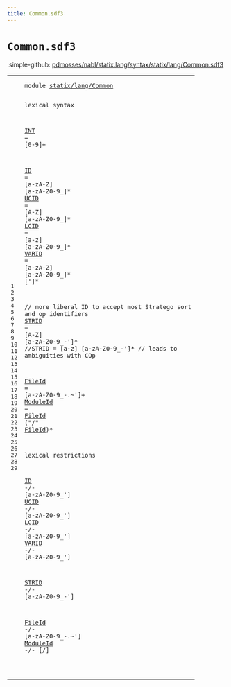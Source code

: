 ```yaml
---
title: Common.sdf3
---
```


# `Common.sdf3`

:simple-github: [pdmosses/nabl/statix.lang/syntax/statix/lang/Common.sdf3]

[pdmosses/nabl/statix.lang/syntax/statix/lang/Common.sdf3]: https://github.com/pdmosses/nabl/blob/master/statix.lang/syntax/statix/lang/Common.sdf3 "The source file on GitHub"

<div class="sdf3"><table class="highlighttable"><tbody><tr><td class="linenos"><div class="linenodiv"><pre><span></span>1
2
3
4
5
6
7
8
9
10
11
12
13
14
15
16
17
18
19
20
21
22
23
24
25
26
27
28
29
</pre></div></td>
<td class="code"><pre><code><span class="keyword">module</span> <a href="../../test/Test.sdf3#statix/lang/Common_57_75" id="statix/lang/Common_7_25" title="Referenced at ../../test/Test.sdf3 line 6">statix/lang/Common</a>

<span class="keyword">lexical syntax</span>

  <a href="../Core.sdf3#INT_7957_7960" id="INT_45_48" title="Referenced at ../Core.sdf3 line 340">INT</a> = [<span class="cons_Regular">0</span>-<span class="cons_Regular">9</span>]+

  <a href="#ID_474_476" id="ID_61_63" title="Referenced at line 21; ../Core.sdf3 line 175">ID</a>     = [<span class="cons_Regular">a</span>-<span class="cons_Regular">z</span><span class="cons_Regular">A</span>-<span class="cons_Regular">Z</span>] [<span class="cons_Regular">a</span>-<span class="cons_Regular">z</span><span class="cons_Regular">A</span>-<span class="cons_Regular">Z</span><span class="cons_Regular">0</span>-<span class="cons_Regular">9</span>\_]*
  <a href="#UCID_502_506" id="UCID_96_100" title="Referenced at line 22; ../Core.sdf3 line 238">UCID</a>   = [<span class="cons_Regular">A</span>-<span class="cons_Regular">Z</span>]    [<span class="cons_Regular">a</span>-<span class="cons_Regular">z</span><span class="cons_Regular">A</span>-<span class="cons_Regular">Z</span><span class="cons_Regular">0</span>-<span class="cons_Regular">9</span>\_]*
  <a href="#LCID_530_534" id="LCID_131_135" title="Referenced at line 23; ../Core.sdf3 line 83; ../PreCompiled.sdf3 line 54">LCID</a>   = [<span class="cons_Regular">a</span>-<span class="cons_Regular">z</span>]    [<span class="cons_Regular">a</span>-<span class="cons_Regular">z</span><span class="cons_Regular">A</span>-<span class="cons_Regular">Z</span><span class="cons_Regular">0</span>-<span class="cons_Regular">9</span>\_]*
  <a href="#VARID_558_563" id="VARID_166_171" title="Referenced at line 24; ../Core.sdf3 line 337">VARID</a>  = [<span class="cons_Regular">a</span>-<span class="cons_Regular">z</span><span class="cons_Regular">A</span>-<span class="cons_Regular">Z</span>] [<span class="cons_Regular">a</span>-<span class="cons_Regular">z</span><span class="cons_Regular">A</span>-<span class="cons_Regular">Z</span><span class="cons_Regular">0</span>-<span class="cons_Regular">9</span>\_]* [\']*

  <span class="layout">// more liberal ID to accept most Stratego sort and op identifiers</span>
  <a href="#STRID_587_592" id="STRID_277_282" title="Referenced at line 26; ../Core.sdf3 line 325">STRID</a> = [<span class="cons_Regular">A</span>-<span class="cons_Regular">Z</span>] [<span class="cons_Regular">a</span>-<span class="cons_Regular">z</span><span class="cons_Regular">A</span>-<span class="cons_Regular">Z</span><span class="cons_Regular">0</span>-<span class="cons_Regular">9</span>\_\-\']*
<span class="layout">//STRID = [a-z] [a-zA-Z0-9\_\-\']* // leads to ambiguities with COp</span>

  <a href="#FileId_618_624" id="FileId_381_387" title="Referenced at line 28">FileId</a>   = [<span class="cons_Regular">a</span>-<span class="cons_Regular">z</span><span class="cons_Regular">A</span>-<span class="cons_Regular">Z</span><span class="cons_Regular">0</span>-<span class="cons_Regular">9</span>\_\-\.\~\']+
  <a href="#ModuleId_655_663" id="ModuleId_417_425" title="Referenced at line 29">ModuleId</a> = <a href="#FileId_381_387" id="FileId_428_434" title="Defined at line 16">FileId</a> (<span class="cons_Lit">"/"</span> <a href="#FileId_381_387" id="FileId_440_446" title="Defined at line 16">FileId</a>)*

<span class="keyword">lexical restrictions</span>

  <a href="#ID_61_63" id="ID_474_476" title="Defined at line 7">ID</a>    -/- [<span class="cons_Regular">a</span>-<span class="cons_Regular">z</span><span class="cons_Regular">A</span>-<span class="cons_Regular">Z</span><span class="cons_Regular">0</span>-<span class="cons_Regular">9</span>\_\']
  <a href="#UCID_96_100" id="UCID_502_506" title="Defined at line 8">UCID</a>  -/- [<span class="cons_Regular">a</span>-<span class="cons_Regular">z</span><span class="cons_Regular">A</span>-<span class="cons_Regular">Z</span><span class="cons_Regular">0</span>-<span class="cons_Regular">9</span>\_\']
  <a href="#LCID_131_135" id="LCID_530_534" title="Defined at line 9">LCID</a>  -/- [<span class="cons_Regular">a</span>-<span class="cons_Regular">z</span><span class="cons_Regular">A</span>-<span class="cons_Regular">Z</span><span class="cons_Regular">0</span>-<span class="cons_Regular">9</span>\_\']
  <a href="#VARID_166_171" id="VARID_558_563" title="Defined at line 10">VARID</a> -/- [<span class="cons_Regular">a</span>-<span class="cons_Regular">z</span><span class="cons_Regular">A</span>-<span class="cons_Regular">Z</span><span class="cons_Regular">0</span>-<span class="cons_Regular">9</span>\_\']

  <a href="#STRID_277_282" id="STRID_587_592" title="Defined at line 13">STRID</a> -/- [<span class="cons_Regular">a</span>-<span class="cons_Regular">z</span><span class="cons_Regular">A</span>-<span class="cons_Regular">Z</span><span class="cons_Regular">0</span>-<span class="cons_Regular">9</span>\_\-\']

  <a href="#FileId_381_387" id="FileId_618_624" title="Defined at line 16">FileId</a>   -/- [<span class="cons_Regular">a</span>-<span class="cons_Regular">z</span><span class="cons_Regular">A</span>-<span class="cons_Regular">Z</span><span class="cons_Regular">0</span>-<span class="cons_Regular">9</span>\_\-\.\~\']
  <a href="#ModuleId_417_425" id="ModuleId_655_663" title="Defined at line 17">ModuleId</a> -/- [\/]

</code></pre></td></tr></tbody></table></div>